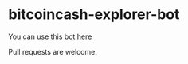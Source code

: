 # bitcoincash-explorer-bot

You can use this bot <a href="https://t.me/BitcoinCashExplorer_bot" target="_blank"> here</a>

Pull requests are welcome.
